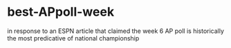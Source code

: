 # best-APpoll-week
in response to an ESPN article that claimed the week 6 AP poll is historically the most predicative of national championship 
